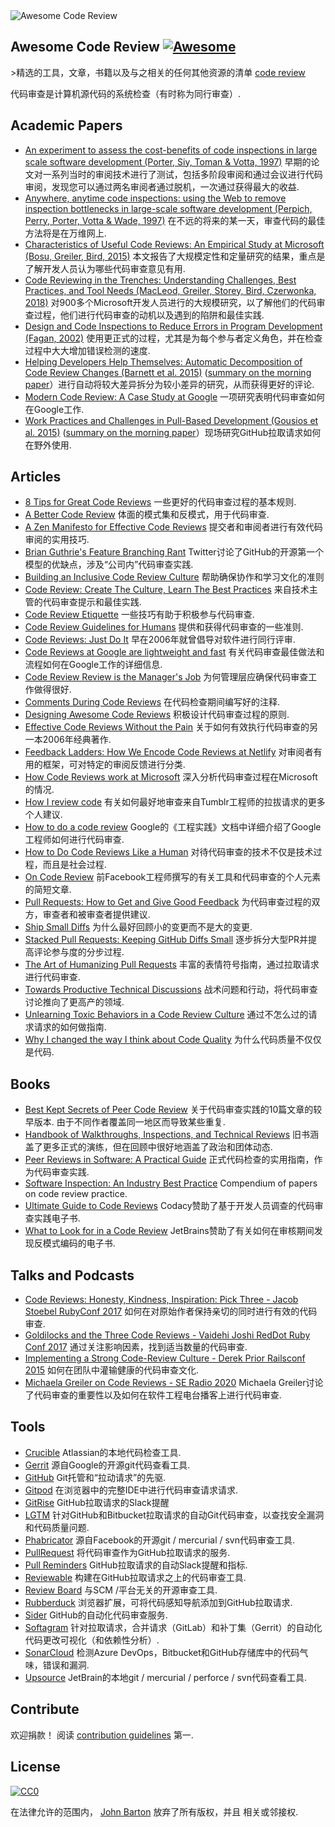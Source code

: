 <div class="github-widget" data-repo="joho/awesome-code-review"></div>
<script async src="https://pagead2.googlesyndication.com/pagead/js/adsbygoogle.js"></script><ins class="adsbygoogle" style="display:block" data-ad-client="ca-pub-6890694312814945" data-ad-slot="5473692530" data-ad-format="auto"  data-full-width-responsive="true"></ins>
<img src="https://raw.githubusercontent.com/joho/awesome-code-review/master/Awesome Code Review.png" alt="Awesome Code Review" />

## Awesome Code Review [![Awesome](https://cdn.rawgit.com/sindresorhus/awesome/d7305f38d29fed78fa85652e3a63e154dd8e8829/media/badge.svg)](https://github.com/sindresorhus/awesome)

&gt;精选的工具，文章，书籍以及与之相关的任何其他资源的清单 [code review](https://en.wikipedia.org/wiki/Code_review)

代码审查是计算机源代码的系统检查（有时称为同行审查）.



## Academic Papers

- [An experiment to assess the cost-benefits of code inspections in large scale software development (Porter, Siy, Toman & Votta, 1997)](http://laser.cs.umass.edu/courses/cs521-621.Fall10/documents/PorterSiyetal.pdf) 早期的论文对一系列当时的审阅技术进行了测试，包括多阶段审阅和通过会议进行代码审阅，发现您可以通过两名审阅者通过脱机，一次通过获得最大的收益.
- [Anywhere, anytime code inspections: using the Web to remove inspection bottlenecks in large-scale software development (Perpich, Perry, Porter, Votta & Wade, 1997)](https://dl.acm.org/citation.cfm?id=253234) 在不远的将来的某一天，审查代码的最佳方法将是在万维网上.
- [Characteristics of Useful Code Reviews: An Empirical Study at Microsoft (Bosu, Greiler, Bird, 2015)](https://www.michaelagreiler.com/wp-content/uploads/2019/02/Characteristics-Of-Useful-Comments.pdf) 本文报告了大规模定性和定量研究的结果，重点是了解开发人员认为哪些代码审查意见有用.  
- [Code Reviewing in the Trenches: Understanding Challenges, Best Practices, and Tool Needs (MacLeod, Greiler, Storey, Bird, Czerwonka, 2018)](https://www.michaelagreiler.com/wp-content/uploads/2019/03/Code-Reviewing-in-the-Trenches-Understanding-Challenges-Best-Practices-and-Tool-Needs.pdf) 对900多个Microsoft开发人员进行的大规模研究，以了解他们的代码审查过程，他们进行代码审查的动机以及遇到的陷阱和最佳实践.
- [Design and Code Inspections to Reduce Errors in Program Development (Fagan, 2002)](https://link.springer.com/chapter/10.1007/978-3-642-59412-0_35) 使用更正式的过程，尤其是为每个参与者定义角色，并在检查过程中大大增加错误检测的速度.
- [Helping Developers Help Themselves: Automatic Decomposition of Code Review Changes (Barnett et al. 2015)](http://research.microsoft.com/pubs/238937/barnett2015hdh.pdf) ([summary on the morning paper](https://blog.acolyer.org/2015/06/26/helping-developers-help-themselves-automatic-decomposition-of-code-review-changes/)）进行自动将较大差异拆分为较小差异的研究，从而获得更好的评论.
- [Modern Code Review: A Case Study at Google](https://sback.it/publications/icse2018seip.pdf) 一项研究表明代码审查如何在Google工作.
- [Work Practices and Challenges in Pull-Based Development (Gousios et al. 2015)](https://sback.it/publications/icse2016b.pdf) ([summary on the morning paper](https://blog.acolyer.org/2015/06/23/work-practices-and-challenges-in-pull-based-development/)）现场研究GitHub拉取请求如何在野外使用.

## Articles

- [8 Tips for Great Code Reviews](https://kellysutton.com/2018/10/08/8-tips-for-great-code-reviews.html) 一些更好的代码审查过程的基本规则.
- [A Better Code Review](https://www.giladpeleg.com/blog/better-code-review/) 体面的模式集和反模式，用于代码审查.
- [A Zen Manifesto for Effective Code Reviews](https://medium.freecodecamp.org/a-zen-manifesto-for-effective-code-reviews-e30b5c95204a) 提交者和审阅者进行有效代码审阅的实用技巧.
- [Brian Guthrie's Feature Branching Rant](https://twitter.com/bguthrie/status/937750796334174209) Twitter讨论了GitHub的开源第一个模型的优缺点，涉及“公司内”代码审查实践.
- [Building an Inclusive Code Review Culture](https://blog.plaid.com/building-an-inclusive-code-review-culture/) 帮助确保协作和学习文化的准则
- [Code Review: Create The Culture, Learn The Best Practices](https://codingsans.com/blog/code-review) 来自技术主管的代码审查提示和最佳实践.
- [Code Review Etiquette](https://css-tricks.com/code-review-etiquette/) 一些技巧有助于积极参与代码审查.
- [Code Review Guidelines for Humans](https://phauer.com/2018/code-review-guidelines/) 提供和获得代码审查的一些准则.
- [Code Reviews: Just Do It](https://blog.codinghorror.com/code-reviews-just-do-it/) 早在2006年就曾倡导对软件进行同行评审.
- [Code Reviews at Google are lightweight and fast](https://www.michaelagreiler.com/code-reviews-at-google/) 有关代码审查最佳做法和流程如何在Google工作的详细信息.
- [Code Review Review is the Manager's Job](https://hecate.co/blog/code-review-review-is-the-managers-job) 为何管理层应确保代码审查工作做得很好.
- [Comments During Code Reviews](https://medium.com/@otarutunde/comments-during-code-reviews-2cb7791e1ac7) 在代码检查期间编写好的注释.
- [Designing Awesome Code Reviews](https://medium.com/unpacking-trunk-club/designing-awesome-code-reviews-5a0d9cd867e3) 积极设计代码审查过程的原则.
- [Effective Code Reviews Without the Pain](https://www.developer.com/tech/article.php/3579756/Effective-Code-Reviews-Without-the-Pain.htm) 关于如何有效执行代码审查的另一本2006年经典著作.
- [Feedback Ladders: How We Encode Code Reviews at Netlify](https://www.netlify.com/blog/2020/03/05/feedback-ladders-how-we-encode-code-reviews-at-netlify/) 对审阅者有用的框架，可对特定的审阅反馈进行分类.
- [How Code Reviews work at Microsoft](https://www.michaelagreiler.com/code-reviews-at-microsoft-how-to-code-review-at-a-large-software-company/) 深入分析代码审查过程在Microsoft的情况.
- [How I review code](https://engineering.tumblr.com/post/170040992289/how-i-review-code) 有关如何最好地审查来自Tumblr工程师的拉拔请求的更多个人建议.
- [How to do a code review](https://google.github.io/eng-practices/review/reviewer/) Google的《工程实践》文档中详细介绍了Google工程师如何进行代码审查.
- [How to Do Code Reviews Like a Human](https://mtlynch.io/human-code-reviews-1/) 对待代码审查的技术不仅是技术过程，而且是社会过程.
- [On Code Review](https://medium.com/@schrockn/on-code-reviews-b1c7c94d868c) 前Facebook工程师撰写的有关工具和代码审查的个人元素的简短文章.
- [Pull Requests: How to Get and Give Good Feedback](https://kickstarter.engineering/pull-requests-how-to-get-and-give-good-feedback-f573469f0c44) 为代码审查过程的双方，审查者和被审查者提供建议.
- [Ship Small Diffs](https://blog.skyliner.io/ship-small-diffs-741308bec0d1) 为什么最好回顾小的变更而不是大的变更.
- [Stacked Pull Requests: Keeping GitHub Diffs Small](https://graysonkoonce.com/stacked-pull-requests-keeping-github-diffs-small/) 逐步拆分大型PR并提高评论参与度的分步过程.
- [The Art of Humanizing Pull Requests](https://blog.usejournal.com/the-art-of-humanizing-pull-requests-prs-b520588eb345) 丰富的表情符号指南，通过拉取请求进行代码审查.
- [Towards Productive Technical Discussions](https://cate.blog/2018/07/03/towards-productive-technical-discussions/) 战术问题和行动，将代码审查讨论推向了更高产的领域.
- [Unlearning Toxic Behaviors in a Code Review Culture](https://medium.com/@sandya.sankarram/unlearning-toxic-behaviors-in-a-code-review-culture-b7c295452a3c) 通过不怎么过的请求请求的如何做指南.
- [Why I changed the way I think about Code Quality](https://medium.freecodecamp.org/why-i-changed-the-way-i-think-about-code-quality-88c5d8d57e68) 为什么代码质量不仅仅是代码.

## Books

- [Best Kept Secrets of Peer Code Review](https://www.goodreads.com/book/show/1563457.Best_Kept_Secrets_of_Peer_Code_Review) 关于代码审查实践的10篇文章的较早版本. 由于不同作者覆盖同一地区而导致某些重复.
- [Handbook of Walkthroughs, Inspections, and Technical Reviews](https://www.amazon.com/Handbook-Walkthroughs-Inspections-Technical-Reviews/dp/0932633196) 旧书涵盖了更多正式的演练，但在回顾中很好地涵盖了政治和团体动态.
- [Peer Reviews in Software: A Practical Guide](https://www.amazon.com/Peer-Reviews-Software-Practical-Guide/dp/0201734850) 正式代码检查的实用指南，作为代码审查实践.
- [Software Inspection: An Industry Best Practice](https://www.amazon.com/Software-Inspection-Industry-Best-Practice/dp/0818673400) Compendium of papers on code review practice.
- [Ultimate Guide to Code Reviews](https://www.codacy.com/ebooks/guide-to-code-reviews) Codacy赞助了基于开发人员调查的代码审查实践电子书.
- [What to Look for in a Code Review](https://leanpub.com/whattolookforinacodereview) JetBrains赞助了有关如何在审核期间发现反模式编码的电子书.

## Talks and Podcasts

- [Code Reviews: Honesty, Kindness, Inspiration: Pick Three - Jacob Stoebel RubyConf 2017](http://confreaks.tv/videos/rubyconf2017-code-reviews-honesty-kindness-inspiration-pick-three) 如何在对原始作者保持亲切的同时进行有效的代码审查.
- [Goldilocks and the Three Code Reviews - Vaidehi Joshi RedDot Ruby Conf 2017](https://confreaks.tv/videos/reddotrubyconf2017-goldilocks-and-the-three-code-reviews) 通过关注影响因素，找到适当数量的代码审查.
- [Implementing a Strong Code-Review Culture - Derek Prior Railsconf 2015](https://www.youtube.com/watch?v=PJjmw9TRB7s) 如何在团队中灌输健康的代码审查文化.
- [Michaela Greiler on Code Reviews - SE Radio 2020](https://www.se-radio.net/2020/02/episode-400-michaela-greiler-on-code-reviews/) Michaela Greiler讨论了代码审查的重要性以及如何在软件工程电台播客上进行代码审查.

## Tools

- [Crucible](https://www.atlassian.com/software/crucible) Atlassian的本地代码检查工具.
- [Gerrit](https://www.gerritcodereview.com/) 源自Google的开源git代码查看工具.
- [GitHub](https://github.com) Git托管和“拉动请求”的先驱.
- [Gitpod](https://gitpod.io) 在浏览器中的完整IDE中进行代码审查请求请求.
- [GitRise](https://www.gitrise.com/) GitHub拉取请求的Slack提醒
- [LGTM](https://lgtm.com) 针对GitHub和Bitbucket拉取请求的自动Git代码审查，以查找安全漏洞和代码质量问题.
- [Phabricator](https://www.phacility.com/phabricator/) 源自Facebook的开源git / mercurial / svn代码审查工具.
- [PullRequest](https://www.pullrequest.com/) 将代码审查作为GitHub拉取请求的服务.
- [Pull Reminders](https://pullreminders.com) GitHub拉取请求的自动Slack提醒和指标.
- [Reviewable](https://reviewable.io/) 构建在GitHub拉取请求之上的代码审查工具.
- [Review Board](https://www.reviewboard.org/) 与SCM /平台无关的开源审查工具.
- [Rubberduck](https://www.rubberduck.io) 浏览器扩展，可将代码感知导航添加到GitHub拉取请求.
- [Sider](https://sider.review/) GitHub的自动化代码审查服务.
- [Softagram](https://softagram.com/) 针对拉取请求，合并请求（GitLab）和补丁集（Gerrit）的自动化代码更改可视化（和依赖性分析）.
- [SonarCloud](https://sonarcloud.io) 检测Azure DevOps，Bitbucket和GitHub存储库中的代码气味，错误和漏洞.
- [Upsource](https://www.jetbrains.com/upsource/) JetBrain的本地git / mercurial / perforce / svn代码查看工具.

## Contribute

欢迎捐款！ 阅读 [contribution guidelines](https://github.com/joho/awesome-code-review/blob/master/contributing.md) 第一.

## License

[![CC0](http://mirrors.creativecommons.org/presskit/buttons/88x31/svg/cc-zero.svg)](http://creativecommons.org/publicdomain/zero/1.0)

在法律允许的范围内， [John Barton](https://johnbarton.co) 放弃了所有版权，并且
相关或邻接权.
